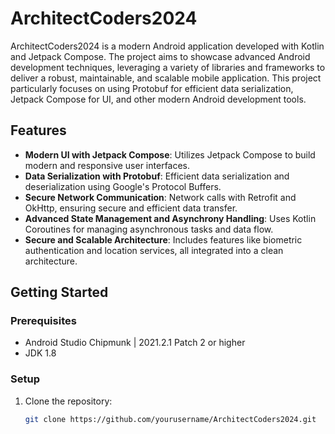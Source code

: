 # ArchitectCoders2024

ArchitectCoders2024 is a modern Android application developed with Kotlin and Jetpack Compose. The project aims to showcase advanced Android development techniques, leveraging a variety of libraries and frameworks to deliver a robust, maintainable, and scalable mobile application. This project particularly focuses on using Protobuf for efficient data serialization, Jetpack Compose for UI, and other modern Android development tools.

## Features

- **Modern UI with Jetpack Compose**: Utilizes Jetpack Compose to build modern and responsive user interfaces.
- **Data Serialization with Protobuf**: Efficient data serialization and deserialization using Google's Protocol Buffers.
- **Secure Network Communication**: Network calls with Retrofit and OkHttp, ensuring secure and efficient data transfer.
- **Advanced State Management and Asynchrony Handling**: Uses Kotlin Coroutines for managing asynchronous tasks and data flow.
- **Secure and Scalable Architecture**: Includes features like biometric authentication and location services, all integrated into a clean architecture.

## Getting Started

### Prerequisites

- Android Studio Chipmunk | 2021.2.1 Patch 2 or higher
- JDK 1.8

### Setup

1. Clone the repository:
   ```bash
   git clone https://github.com/yourusername/ArchitectCoders2024.git
